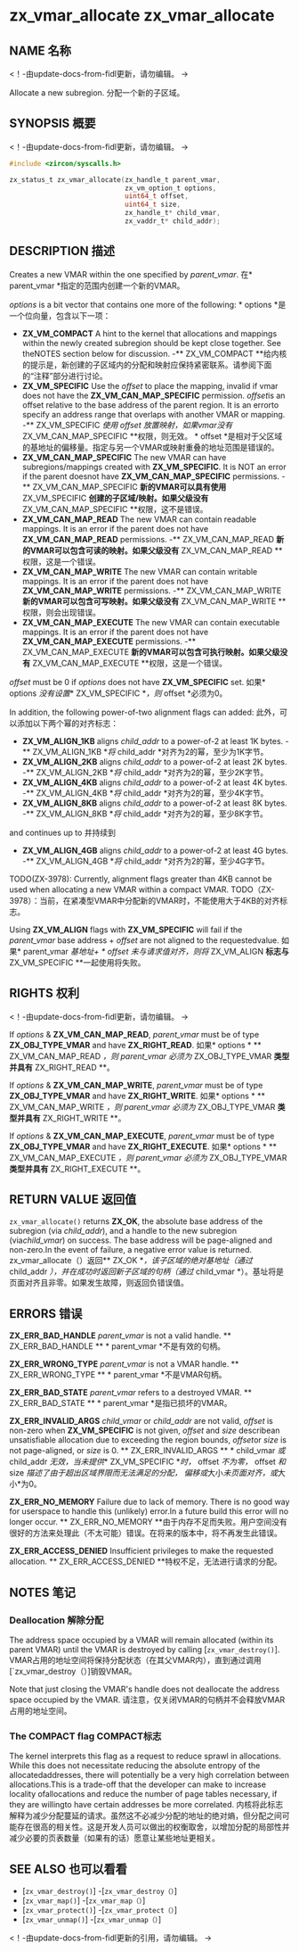  
# zx_vmar_allocate  zx_vmar_allocate 

 
## NAME  名称 

<!-- Updated by update-docs-from-fidl, do not edit. -->  <！-由update-docs-from-fidl更新，请勿编辑。 ->

Allocate a new subregion.  分配一个新的子区域。

 
## SYNOPSIS  概要 

<!-- Updated by update-docs-from-fidl, do not edit. -->  <！-由update-docs-from-fidl更新，请勿编辑。 ->

```c
#include <zircon/syscalls.h>

zx_status_t zx_vmar_allocate(zx_handle_t parent_vmar,
                             zx_vm_option_t options,
                             uint64_t offset,
                             uint64_t size,
                             zx_handle_t* child_vmar,
                             zx_vaddr_t* child_addr);
```
 

 
## DESCRIPTION  描述 

Creates a new VMAR within the one specified by *parent_vmar*.  在* parent_vmar *指定的范围内创建一个新的VMAR。

*options* is a bit vector that contains one more of the following:  * options *是一个位向量，包含以下一项：

 
- **ZX_VM_COMPACT**  A hint to the kernel that allocations and mappings within the newly created subregion should be kept close together.   See theNOTES section below for discussion. -** ZX_VM_COMPACT **给内核的提示是，新创建的子区域内的分配和映射应保持紧密联系。请参阅下面的“注释”部分进行讨论。
- **ZX_VM_SPECIFIC**  Use the *offset* to place the mapping, invalid if vmar does not have the **ZX_VM_CAN_MAP_SPECIFIC** permission.  *offset*is an offset relative to the base address of the parent region.  It is an errorto specify an address range that overlaps with another VMAR or mapping. -** ZX_VM_SPECIFIC **使用* offset *放置映射，如果vmar没有** ZX_VM_CAN_MAP_SPECIFIC **权限，则无效。 * offset *是相对于父区域的基地址的偏移量。指定与另一个VMAR或映射重叠的地址范围是错误的。
- **ZX_VM_CAN_MAP_SPECIFIC**  The new VMAR can have subregions/mappings created with **ZX_VM_SPECIFIC**.  It is NOT an error if the parent doesnot have **ZX_VM_CAN_MAP_SPECIFIC** permissions. -** ZX_VM_CAN_MAP_SPECIFIC **新的VMAR可以具有使用** ZX_VM_SPECIFIC **创建的子区域/映射。如果父级没有** ZX_VM_CAN_MAP_SPECIFIC **权限，这不是错误。
- **ZX_VM_CAN_MAP_READ**  The new VMAR can contain readable mappings. It is an error if the parent does not have **ZX_VM_CAN_MAP_READ** permissions. -** ZX_VM_CAN_MAP_READ **新的VMAR可以包含可读的映射。如果父级没有** ZX_VM_CAN_MAP_READ **权限，这是一个错误。
- **ZX_VM_CAN_MAP_WRITE**  The new VMAR can contain writable mappings. It is an error if the parent does not have **ZX_VM_CAN_MAP_WRITE** permissions. -** ZX_VM_CAN_MAP_WRITE **新的VMAR可以包含可写映射。如果父级没有** ZX_VM_CAN_MAP_WRITE **权限，则会出现错误。
- **ZX_VM_CAN_MAP_EXECUTE**  The new VMAR can contain executable mappings. It is an error if the parent does not have **ZX_VM_CAN_MAP_EXECUTE** permissions. -** ZX_VM_CAN_MAP_EXECUTE **新的VMAR可以包含可执行映射。如果父级没有** ZX_VM_CAN_MAP_EXECUTE **权限，这是一个错误。

*offset* must be 0 if *options* does not have **ZX_VM_SPECIFIC** set.  如果* options *没有设置** ZX_VM_SPECIFIC **，则* offset *必须为0。

In addition, the following power-of-two alignment flags can added:  此外，可以添加以下两个幂的对齐标志：

 
- **ZX_VM_ALIGN_1KB** aligns *child_addr* to a power-of-2 at least 1K bytes.  -** ZX_VM_ALIGN_1KB **将* child_addr *对齐为2的幂，至少为1K字节。
- **ZX_VM_ALIGN_2KB** aligns *child_addr* to a power-of-2 at least 2K bytes.  -** ZX_VM_ALIGN_2KB **将* child_addr *对齐为2的幂，至少2K字节。
- **ZX_VM_ALIGN_4KB** aligns *child_addr* to a power-of-2 at least 4K bytes.  -** ZX_VM_ALIGN_4KB **将* child_addr *对齐为2的幂，至少4K字节。
- **ZX_VM_ALIGN_8KB** aligns *child_addr* to a power-of-2 at least 8K bytes.  -** ZX_VM_ALIGN_8KB **将* child_addr *对齐为2的幂，至少8K字节。

and continues up to  并持续到

 
- **ZX_VM_ALIGN_4GB** aligns *child_addr* to a power-of-2 at least 4G bytes.  -** ZX_VM_ALIGN_4GB **将* child_addr *对齐为2的幂，至少4G字节。

TODO(ZX-3978): Currently, alignment flags greater than 4KB cannot be used when allocating a new VMAR within a compact VMAR. TODO（ZX-3978）：当前，在紧凑型VMAR中分配新的VMAR时，不能使用大于4KB的对齐标志。

Using **ZX_VM_ALIGN** flags with **ZX_VM_SPECIFIC** will fail if the *parent_vmar* base address + *offset* are not aligned to the requestedvalue. 如果* parent_vmar *基地址+ * offset *未与请求值对齐，则将** ZX_VM_ALIGN **标志与** ZX_VM_SPECIFIC **一起使用将失败。

 
## RIGHTS  权利 

<!-- Updated by update-docs-from-fidl, do not edit. -->  <！-由update-docs-from-fidl更新，请勿编辑。 ->

If *options* & **ZX_VM_CAN_MAP_READ**, *parent_vmar* must be of type **ZX_OBJ_TYPE_VMAR** and have **ZX_RIGHT_READ**.  如果* options * ** ZX_VM_CAN_MAP_READ **，则* parent_vmar *必须为** ZX_OBJ_TYPE_VMAR **类型并具有** ZX_RIGHT_READ **。

If *options* & **ZX_VM_CAN_MAP_WRITE**, *parent_vmar* must be of type **ZX_OBJ_TYPE_VMAR** and have **ZX_RIGHT_WRITE**.  如果* options * ** ZX_VM_CAN_MAP_WRITE **，则* parent_vmar *必须为** ZX_OBJ_TYPE_VMAR **类型并具有** ZX_RIGHT_WRITE **。

If *options* & **ZX_VM_CAN_MAP_EXECUTE**, *parent_vmar* must be of type **ZX_OBJ_TYPE_VMAR** and have **ZX_RIGHT_EXECUTE**.  如果* options * ** ZX_VM_CAN_MAP_EXECUTE **，则* parent_vmar *必须为** ZX_OBJ_TYPE_VMAR **类型并具有** ZX_RIGHT_EXECUTE **。

 
## RETURN VALUE  返回值 

`zx_vmar_allocate()` returns **ZX_OK**, the absolute base address of the subregion (via *child_addr*), and a handle to the new subregion (via*child_vmar*) on success.  The base address will be page-aligned and non-zero.In the event of failure, a negative error value is returned. zx_vmar_allocate（）返回** ZX_OK **，该子区域的绝对基地址（通过* child_addr *），并在成功时返回新子区域的句柄（通过* child_vmar *）。基址将是页面对齐且非零。如果发生故障，则返回负错误值。

 
## ERRORS  错误 

**ZX_ERR_BAD_HANDLE**  *parent_vmar* is not a valid handle.  ** ZX_ERR_BAD_HANDLE ** * parent_vmar *不是有效的句柄。

**ZX_ERR_WRONG_TYPE**  *parent_vmar* is not a VMAR handle.  ** ZX_ERR_WRONG_TYPE ** * parent_vmar *不是VMAR句柄。

**ZX_ERR_BAD_STATE**  *parent_vmar* refers to a destroyed VMAR.  ** ZX_ERR_BAD_STATE ** * parent_vmar *是指已损坏的VMAR。

**ZX_ERR_INVALID_ARGS**  *child_vmar* or *child_addr* are not valid, *offset* is non-zero when **ZX_VM_SPECIFIC** is not given, *offset* and *size* describean unsatisfiable allocation due to exceeding the region bounds, *offset*or *size* is not page-aligned, or *size* is 0. ** ZX_ERR_INVALID_ARGS ** * child_vmar *或* child_addr *无效，当未提供** ZX_VM_SPECIFIC **时，* offset *不为零，* offset *和* size *描述了由于超出区域界限而无法满足的分配， *偏移*或*大小*未页面对齐，或*大小*为0。

**ZX_ERR_NO_MEMORY**  Failure due to lack of memory. There is no good way for userspace to handle this (unlikely) error.In a future build this error will no longer occur. ** ZX_ERR_NO_MEMORY **由于内存不足而失败。用户空间没有很好的方法来处理此（不太可能）错误。在将来的版本中，将不再发生此错误。

**ZX_ERR_ACCESS_DENIED**  Insufficient privileges to make the requested allocation.  ** ZX_ERR_ACCESS_DENIED **特权不足，无法进行请求的分配。

 
## NOTES  笔记 

 
### Deallocation  解除分配 

The address space occupied by a VMAR will remain allocated (within its parent VMAR) until the VMAR is destroyed by calling [`zx_vmar_destroy()`]. VMAR占用的地址空间将保持分配状态（在其父VMAR内），直到通过调用[`zx_vmar_destroy（）]销毁VMAR。

Note that just closing the VMAR's handle does not deallocate the address space occupied by the VMAR. 请注意，仅关闭VMAR的句柄并不会释放VMAR占用的地址空间。

 
### The COMPACT flag  COMPACT标志 

The kernel interprets this flag as a request to reduce sprawl in allocations. While this does not necessitate reducing the absolute entropy of the allocatedaddresses, there will potentially be a very high correlation between allocations.This is a trade-off that the developer can make to increase locality ofallocations and reduce the number of page tables necessary, if they are willingto have certain addresses be more correlated. 内核将此标志解释为减少分配蔓延的请求。虽然这不必减少分配的地址的绝对熵，但分配之间可能存在很高的相关性。这是开发人员可以做出的权衡取舍，以增加分配的局部性并减少必要的页表数量（如果有的话）愿意让某些地址更相关。

 
## SEE ALSO  也可以看看 

 
 - [`zx_vmar_destroy()`]  -[`zx_vmar_destroy（）`]
 - [`zx_vmar_map()`]  -[`zx_vmar_map（）`]
 - [`zx_vmar_protect()`]  -[`zx_vmar_protect（）`]
 - [`zx_vmar_unmap()`]  -[`zx_vmar_unmap（）`]

<!-- References updated by update-docs-from-fidl, do not edit. -->  <！-由update-docs-from-fidl更新的引用，请勿编辑。 ->

